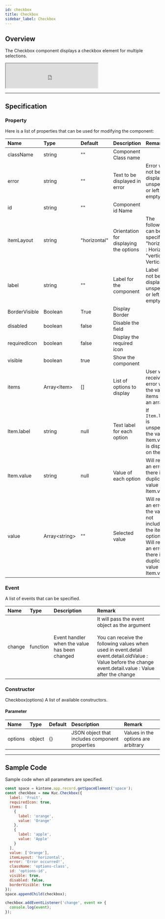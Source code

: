 ```yaml
---
id: checkbox
title: Checkbox
sidebar_label: Checkbox
---
```


## Overview

The Checkbox component displays a checkbox element for multiple selections.

<iframe src="https://kuc-storybook.netlify.app/iframe.html?id=checkbox--document" title="checkbox image" height="80px"></iframe>

---

## Specification

### Property

Here is a list of properties that can be used for modifying the component:

| Name   | Type | Default | Description | Remark |
| :--- | :--- | :--- | :--- | :--- |
| className | string | ""  | Component Class name | |
| error | string | ""  | Text to be displayed in error | Error will not be displayed if unspecified or left empty |
| id | string | ""  | Component id Name | |
| itemLayout | string | "horizontal"  | Orientation for displaying the options | The following can be specified<br>"horizontal"  : Horizontal<br>"vertical"  : Vertical |
| label | string | ""  | Label for the component | Label will not be displayed if unspecified or left empty |
| BorderVisible | Boolean | True | Display Border | |
| disabled | boolean | false | Disable the field | |
| requiredIcon | boolean | false | Display the required icon | |
| visible | boolean | true | Show the component | |
| items | Array\<Item\> | []  | List of options to display | User will receive error when the value of items is not an array |
| Item.label | string | null | Text label for each option | If `Item.label` is unspecified, the value of Item.value is displayed on the UI |
| Item.value | string | null | Value of each option | Will result an error if there is duplicated value in Item.value |
| value | Array\<string\> | ""  | Selected value | Will result an error if the value is not included in the items of options<br> Will result an error if there is duplicated value in Item.value |

### Event

A list of events that can be specified.

| Name | Type | Description | Remark |
| :--- | :--- | :--- | :--- |
| change | function | Event handler when the value has been changed | It will pass the event object as the argument<br><br>You can receive the following values when used in event.detail<br>event.detail.oldValue  : Value before the change<br>event.detail.value  : Value after the change |

### Constructor

Checkbox(options)
A list of available constructors.

#### Parameter

| Name | Type | Default | Description | Remark |
| :--- | :--- | :--- | :--- | :--- |
| options | object | {} | JSON object that includes component properties | Values in the options are arbitrary |

---

## Sample Code

Sample code when all parameters are specified.

```javascript
const space = kintone.app.record.getSpaceElement('space');
const checkbox = new Kuc.Checkbox({
  label: 'Fruit',
  requiredIcon: true,
  items: [
    {
      label: 'orange',
      value: 'Orange'
    },
    {
      label: 'apple',
      value: 'Apple'
    }
  ],
  value: ['Orange'],
  itemLayout: 'horizontal',
  error: 'Error occurred!',
  className: 'options-class',
  id: 'options-id',
  visible: true,
  disabled: false,
  borderVisible: true
});
space.appendChild(checkbox);

checkbox.addEventListener('change', event => {
  console.log(event);
});
```
